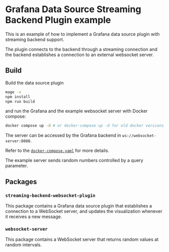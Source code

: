 # Grafana Data Source Streaming Backend Plugin example

This is an example of how to implement a Grafana data source plugin with streaming backend support.

The plugin connects to the backend through a streaming connection and the backend establishes a connection to an external websocket server.

## Build

Build the data source plugin

  ```sh
mage -v
npm install
npm run build
  ```

and run the Grafana and the example websocket server with Docker compose:

```sh
docker compose up -d # or docker-compose up -d for old docker versions
```

The server can be accessed by the Grafana backend in `ws://websocket-server:8080`.

Refer to the [`docker-compose.yaml`](./streaming-backend-websocket-plugin/docker-compose.yaml) for more details.

The example server sends random numbers controlled by a query parameter.

## Packages

### `streaming-backend-websocket-plugin`

This package contains a Grafana data source plugin that establishes a connection to a WebSocket server, and updates the visualization whenever it receives a new message.

### `websocket-server`

This package contains a WebSocket server that returns random values at random intervals.

